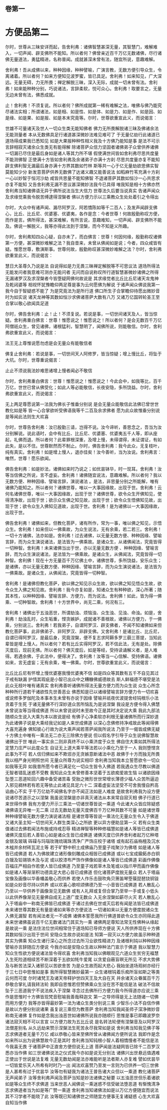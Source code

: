 <hgroup>
  <h2>卷第一</h2>
  <h1>方便品第二</h1>
</hgroup>
<p>
  尔时，世尊从三昧安详而起，告舍利弗：诸佛智慧甚深无量，其智慧门，难解难入，一切声闻、辟支佛所不能知。所以者何？佛曾亲近百千万亿无数诸佛，尽行诸佛无量道法，勇猛精进，名称普闻。成就甚深未曾有法，随宜所说，意趣难解。
</p>
<p>
  舍利弗！吾从成佛以来，种种因缘，种种譬喻，广演言教，无数方便引导众生，令离诸着。所以者何？如来方便知见波罗蜜，皆已具足。舍利弗！如来知见，广大深远。无量无碍，力无所畏；禅定解脱三昧，深入无际，成就一切未曾有法。舍利弗！如来能种种分别，巧说诸法，言辞柔软，悦可众心。舍利弗！取要言之，无量无边未曾有法，佛悉成就。
</p>
<p>
  止！舍利弗！不须复说。所以者何？佛所成就第一稀有难解之法，唯佛与佛乃能究尽诸法实相；所谓诸法，如是相、如是性、如是体、如是力、如是作、如是因、如是缘、如是果、如是报、如是本末究竟等。尔时，世尊欲重宣此义，而说偈言：
</p>
<div class="commentary">
  <span>世雄不可量</span
  ><span>诸天及世人</span
  ><span>一切众生类</span
  ><span>无能知佛者</span>
  <span>佛力无所畏</span
  ><span>解脱诸三昧</span
  ><span>及佛诸余法</span
  ><span>无能测量者</span>
  <span>本从无数佛</span
  ><span>具足行诸道</span
  ><span>甚深微妙法</span
  ><span>难见难可了</span>
  <span>于无量亿劫</span
  ><span>行此诸道已</span
  ><span>道场得成果</span
  ><span>我已悉知见</span>
  <span>如是大果报</span
  ><span>种种性相义</span
  ><span>我及十方佛</span
  ><span>乃能知是事</span>
  <span>是法不可示</span
  ><span>言辞相寂灭</span
  ><span>诸余众生类</span
  ><span>无有能得解</span>
  <span>除诸菩萨众</span
  ><span>信力坚固者</span
  ><span>诸佛弟子众</span
  ><span>曾供养诸佛</span>
  <span>一切漏已尽</span
  ><span>住是最后身</span
  ><span>如是诸人等</span
  ><span>其力所不堪</span>
  <span>假使满世间</span
  ><span>皆如舍利弗</span
  ><span>尽思共度量</span
  ><span>不能测佛智</span>
  <span>正使满十方</span
  ><span>皆如舍利弗</span
  ><span>及余诸弟子</span
  ><span>亦满十方刹</span>
  <span>尽思共度量</span
  ><span>亦复不能知</span>
  <span>辟支佛利智</span
  ><span>无漏最后身</span
  ><span>亦满十方界</span
  ><span>其数如竹林</span>
  <span>斯等共一心</span
  ><span>于亿无量劫</span
  ><span>欲思佛实智</span
  ><span>莫能知少分</span>
  <span>新发意菩萨</span
  ><span>供养无数佛</span
  ><span>了达诸义趣</span
  ><span>又能善说法</span>
  <span>如稻麻竹苇</span
  ><span>充满十方刹</span
  ><span>一心以妙智</span
  ><span>于恒河沙劫</span>
  <span>咸皆共思量</span
  ><span>不能知佛智</span>
  <span>不退诸菩萨</span
  ><span>其数如恒沙</span
  ><span>一心共思求</span
  ><span>亦复不能知</span>
  <span>又告舍利弗</span
  ><span>无漏不思议</span
  ><span>甚深微妙法</span
  ><span>我今已具得</span>
  <span>唯我知是相</span
  ><span>十方佛亦然</span>
  <span>舍利弗当知</span
  ><span>诸佛语无异</span
  ><span>于佛所说法</span
  ><span>当生大信力</span>
  <span>世尊法久后</span
  ><span>要当说真实</span>
  <span>告诸声闻众</span
  ><span>及求缘觉乘</span
  ><span>我令脱苦缚</span
  ><span>逮得涅槃者</span>
  <span>佛以方便力</span
  ><span>示以三乘教</span
  ><span>众生处处着</span
  ><span>引之令得出</span>
</div>
<p>
  尔时，大众中有诸声闻、漏尽阿罗汉，阿若憍陈如等千二百人；及发声闻辟支佛心，比丘、比丘尼、优婆塞、优婆夷，各作是念：今者世尊！何故殷勤称叹方便，而作是言。佛所得法，甚深难解，有所言说，意趣难知，一切声闻、辟支佛所不能及。佛说一解脱义，我等亦得此法到于涅槃，而今不知是义所趣。
</p>
<p>
  尔时，舍利弗知四众心疑，自亦未了，而白佛言：世尊！何因何缘，殷勤称叹诸佛第一方便，甚深微妙难解之法？我自昔来，未曾从佛闻如是说；今者，四众咸皆有疑。惟愿世尊，敷演斯事。世尊何故，殷勤称叹甚深微妙难解之法？尔时，舍利弗欲重宣此义，而说偈言：
</p>
<div class="commentary">
  <span>慧日大圣尊</span
  ><span>久乃说是法</span>
  <span>自说得如是</span
  ><span>力无畏三昧</span
  ><span>禅定解脱等</span
  ><span>不可思议法</span>
  <span>道场所得法</span
  ><span>无能发问者</span
  ><span>我意难可测</span
  ><span>亦无能问者</span>
  <span>无问而自说</span
  ><span>称叹所行道</span
  ><span>智慧甚微妙</span
  ><span>诸佛之所得</span>
  <span>无漏诸罗汉</span
  ><span>及求涅槃者</span
  ><span>今皆堕疑网</span
  ><span>佛何故说是</span>
  <span>其求缘觉者</span
  ><span>比丘比丘尼</span
  ><span>诸天龙鬼神</span
  ><span>及乾闼婆等</span>
  <span>相视怀犹豫</span
  ><span>瞻仰两足尊</span
  ><span>是事为云何</span
  ><span>愿佛为解说</span>
  <span>于诸声闻众</span
  ><span>佛说我第一</span
  ><span>我今自于智</span
  ><span>疑惑不能了</span>
  <span>为是究竟法</span
  ><span>为是所行道</span>
  <span>佛口所生子</span
  ><span>合掌瞻仰待</span
  ><span>愿出微妙音</span
  ><span>时为如实说</span>
  <span>诸天龙神等</span
  ><span>其数如恒沙</span
  ><span>求佛诸菩萨</span
  ><span>大数有八万</span>
  <span>又诸万亿国</span
  ><span>转轮圣王至</span
  ><span>合掌以敬心</span
  ><span>欲闻具足道</span>
</div>
<p>
  尔时，佛告舍利弗：止！止！不须复说。若说是事，一切世间诸天及人，皆当惊疑。舍利弗重白佛言：世尊！惟愿说之！惟愿说之！所以者何？是会无数百千万亿阿僧祇众生，曾见诸佛，诸根猛利，智慧明了，闻佛所说，则能敬信。尔时，舍利弗欲重宣此义，而说偈言：
</p>
<div class="commentary">
  <span>法王无上尊</span
  ><span>惟说愿勿虑</span
  ><span>是会无量众</span
  ><span>有能敬信者</span>
</div>
<p>
  佛复止舍利弗：若说是事，一切世间天人阿修罗，皆当惊疑；增上慢比丘，将坠于大坑。尔时，世尊重说偈言：
</p>
<div class="commentary">
  <span>止止不须说</span
  ><span>我法妙难思</span
  ><span>诸增上慢者</span
  ><span>闻必不敬信</span>
</div>
<p>
  尔时，舍利弗重白佛言：世尊！惟愿说之！惟愿说之！今此会中，如我等比，百千万亿，世世已曾从佛受化；如此人等必能敬信，长夜安隐，多所饶益。尔时，舍利弗欲重宣此义，而说偈言：
</p>
<div class="commentary">
  <span>无上两足尊</span
  ><span>愿说第一法</span
  ><span>我为佛长子</span
  ><span>惟垂分别说</span>
  <span>是会无量众</span
  ><span>能敬信此法</span
  ><span>佛已曾世世</span
  ><span>教化如是等</span>
  <span>皆一心合掌</span
  ><span>欲听受佛语</span
  ><span>我等千二百</span
  ><span>及余求佛者</span>
  <span>愿为此众故</span
  ><span>惟垂分别说</span
  ><span>是等闻此法</span
  ><span>则生大欢喜</span>
</div>
<p>
  尔时，世尊告舍利弗：汝已殷勤三请，岂得不说。汝今谛听，善思念之，吾当为汝分别解说。说此语时，会中有比丘、比丘尼、优婆塞、优婆夷五千人等，即从座起，礼佛而退。所以者何？此辈罪根深重，及增上慢，未得谓得，未证谓证，有如此失，是以不住。世尊默然而不制止。尔时，佛告舍利弗：我今此众，无复枝叶，纯有真实。舍利弗！如是增上慢人，退亦佳矣！汝今善听，当为汝说。舍利弗言：唯然，世尊！愿乐欲闻。
</p>
<p>
  佛告舍利弗：如是妙法，诸佛如来时乃说之；如优昙钵华，时一现耳。舍利弗！汝等当信佛之所说，言不虚妄。舍利弗！诸佛随宜说法，意趣难解。所以者何？我以无数方便、种种因缘、譬喻言辞，演说诸法
  。是法，非思量分别之所能解，唯有诸佛乃能知之。所以者何？诸佛世尊，唯以一大事因缘故，出现于世。舍利弗！云何名诸佛世尊，唯以一大事因缘故，出现于世？诸佛世尊，欲令众生开佛知见，使得清净故，出现于世；欲示众生佛之知见故，出现于世；欲令众生悟佛知见故，出现于世；欲令众生入佛知见道故，出现于世。舍利弗！是为诸佛以一大事因缘故，出现于世。
</p>
<p>
  佛告舍利弗！诸佛如来，但教化菩萨，诸有所作，常为一事，唯以佛之知见，示悟众生。舍利弗！如来但以一佛乘故，为众生说法，无有余乘，若二若三。舍利弗！一切十方诸佛，法亦如是。舍利弗！过去诸佛，以无量无数方便、种种因缘、譬喻言辞，而为众生演说诸法，是法皆为一佛乘故。是诸众生，从诸佛闻法，究竟皆得一切种智。舍利弗！未来诸佛当出于世，亦以无量无数方便
  、种种因缘、譬喻言辞，而为众生演说诸法，是法皆为一佛乘故。是诸众生，从佛闻法，究竟皆得一切种智。舍利佛！现在十方无量百千万亿佛土中，诸佛世尊，多所饶益，安乐众生；是诸佛，亦以无量无数方便、种种因缘、譬喻言辞，而为众生演说诸法，是法皆为一佛乘故。是诸众生，从佛闻法，究竟皆得一切种智。
</p>
<p>
  舍利弗！是诸佛但教化菩萨，欲以佛之知见示众生故，欲以佛之知见悟众生故，欲令众生入佛之知见故。舍利弗！我今亦复如是，知诸众生有种种欲，深心所著；随其本性，以种种因缘、譬喻言辞、方便力，而为说法。舍利佛！如此，皆为得一佛乘、一切种智故。舍利弗！十方世界中，尚无二乘，何况有三。
</p>
<p>
  舍利弗！诸佛出于五浊恶世，所谓劫浊、烦恼浊、众生浊、见浊、命浊。如是，舍利弗！劫浊乱时，众生垢重，悭贪嫉妒，成就诸不善根故，诸佛以方便力，于一佛乘，分别说三。舍利弗！若我弟子，自谓阿罗汉、辟支佛者，不闻不知诸佛如来但教化菩萨事，此非佛弟子、非阿罗汉、非辟支佛。又舍利弗！是诸比丘、比丘尼，自谓已得阿罗汉，是最后身，究竟涅槃，便不复志求阿耨多罗三藐三菩提，当知此辈皆是增上慢人。所以者何？若有比丘实得阿罗汉，若不信此法，无有是处。除佛灭度后，现前无佛。所以者何？佛灭度后，如是等经，受持读诵解义者，是人难得。若遇余佛，于此法中，便得决了。舍利弗！汝等当一心信解、受持佛语。诸佛如来，言无虚妄；无有余乘，唯一佛乘。尔时，世尊欲重宣此义，而说偈言：
</p>
<div class="commentary">
  <span>比丘比丘尼</span
  ><span>有怀增上慢</span
  ><span>优婆塞我慢</span
  ><span>优婆夷不信</span>
  <span>如是四众等</span
  ><span>其数有五千</span
  ><span>不自见其过</span
  ><span>于戒有缺漏</span>
  <span>护惜其瑕疵</span
  ><span>是小智已出</span
  ><span>众中之糟糠</span
  ><span>佛威德故去</span>
  <span>斯人鲜福德</span
  ><span>不堪受是法</span
  ><span>此众无枝叶</span
  ><span>唯有诸真实</span>
  <span>舍利弗善听</span
  ><span>诸佛所得法</span
  ><span>无量方便力</span
  ><span>而为众生说</span>
  <span>众生心所念</span
  ><span>种种所行道</span
  ><span>若干诸欲性</span
  ><span>先世善恶业</span>
  <span>佛悉知是已</span
  ><span>以诸缘譬喻</span
  ><span>言辞方便力</span
  ><span>令一切欢喜</span>
  <span>或说修多罗</span
  ><span>伽陀及本事</span
  ><span>本生未曾有</span
  ><span>亦说于因缘</span>
  <span>譬喻并祇夜</span
  ><span>优波提舍经</span
  ><span>钝根乐小法</span
  ><span>贪着于生死</span>
  <span>于诸无量佛</span
  ><span>不行深妙道</span
  ><span>众苦所恼乱</span
  ><span>为是说涅槃</span>
  <span>我设是方便</span
  ><span>令得入佛慧</span
  ><span>未曾说汝等</span
  ><span>当得成佛道</span>
  <span>所以未曾说</span
  ><span>说时未至故</span
  ><span>今正是其时</span
  ><span>决定说大乘</span>
  <span>我此九部法</span
  ><span>随顺众生说</span
  ><span>入大乘为本</span
  ><span>以故说是经</span>
  <span>有佛子心净</span
  ><span>柔软亦利根</span
  ><span>无量诸佛所</span
  ><span>而行深妙道</span>
  <span>为此诸佛子</span
  ><span>说是大乘经</span
  ><span>我记如是人</span
  ><span>来世成佛道</span>
  <span>以深心念佛</span
  ><span>修持净戒故</span
  ><span>此等闻得佛</span
  ><span>大喜充遍身</span>
  <span>佛知彼心行</span
  ><span>故为说大乘</span
  ><span>声闻若菩萨</span
  ><span>闻我所说法</span>
  <span>乃至于一偈</span
  ><span>皆成佛无疑</span>
  <span>十方佛土中</span
  ><span>唯有一乘法</span
  ><span>无二亦无三</span
  ><span>除佛方便说</span>
  <span>但以假名字</span
  ><span>引导于众生</span
  ><span>说佛智慧故</span
  ><span>诸佛出于世</span>
  <span>唯此一事实</span
  ><span>余二则非真</span
  ><span>终不以小乘</span
  ><span>济度于众生</span>
  <span>佛自住大乘</span
  ><span>如其所得法</span
  ><span>定慧力庄严</span
  ><span>以此度众生</span>
  <span>自证无上道</span
  ><span>大乘平等法</span
  ><span>若以小乘化</span
  ><span>乃至于一人</span>
  <span>我则堕悭贪</span
  ><span>此事为不可</span>
  <span>若人信归佛</span
  ><span>如来不欺诳</span
  ><span>亦无贪嫉意</span
  ><span>断诸法中恶</span>
  <span>故佛于十方</span
  ><span>而独无所畏</span
  ><span>我以相严身</span
  ><span>光明照世间</span>
  <span>无量众所尊</span
  ><span>为说实相印</span>
  <span>舍利弗当知</span
  ><span>我本立誓愿</span
  ><span>欲令一切众</span
  ><span>如我等无异</span>
  <span>如我昔所愿</span
  ><span>今者已满足</span
  ><span>化一切众生</span
  ><span>皆令入佛道</span>
  <span>若我遇众生</span
  ><span>尽教以佛道</span
  ><span>无智者错乱</span
  ><span>迷惑不受教</span>
  <span>我知此众生</span
  ><span>未曾修善本</span
  ><span>坚着于五欲</span
  ><span>痴爱故生恼</span>
  <span>以诸欲因缘</span
  ><span>坠堕三恶道</span
  ><span>轮回六趣中</span
  ><span>备受诸苦毒</span>
  <span>受胎之微形</span
  ><span>世世常增长</span
  ><span>薄德少福人</span
  ><span>众苦所逼迫</span>
  <span>入邪见稠林</span
  ><span>若有若无等</span
  ><span>依止此诸见</span
  ><span>具足六十二</span>
  <span>深着虚妄法</span
  ><span>坚受不可舍</span
  ><span>我慢自矜高</span
  ><span>谄曲心不实</span>
  <span>于千万亿劫</span
  ><span>不闻佛名字</span
  ><span>亦不闻正法</span
  ><span>如是人难度</span>
  <span>是故舍利弗</span
  ><span>我为设方便</span
  ><span>说诸尽苦道</span
  ><span>示之以涅槃</span>
  <span>我虽说涅槃</span
  ><span>是亦非真灭</span
  ><span>诸法从本来</span
  ><span>常自寂灭相</span>
  <span>佛子行道已</span
  ><span>来世得作佛</span>
  <span>我有方便力</span
  ><span>开示三乘法</span
  ><span>一切诸世尊</span
  ><span>皆说一乘道</span>
  <span>今此诸大众</span
  ><span>皆应除疑惑</span
  ><span>诸佛语无异</span
  ><span>唯一无二乘</span>
  <span>过去无数劫</span
  ><span>无量灭度佛</span
  ><span>百千万亿种</span
  ><span>其数不可量</span>
  <span>如是诸世尊</span
  ><span>种种缘譬喻</span
  ><span>无数方便力</span
  ><span>演说诸法相</span>
  <span>是诸世尊等</span
  ><span>皆说一乘法</span
  ><span>化无量众生</span
  ><span>令入于佛道</span>
  <span>又诸大圣主</span
  ><span>知一切世间</span
  ><span>天人群生类</span
  ><span>深心之所欲</span>
  <span>更以异方便</span
  ><span>助显第一义</span>
  <span>若有众生类</span
  ><span>值诸过去佛</span
  ><span>若闻法布施</span
  ><span>或持戒忍辱</span>
  <span>精进禅智等</span
  ><span>种种修福慧</span
  ><span>如是诸人等</span
  ><span>皆已成佛道</span>
  <span>诸佛灭度后</span
  ><span>若人善软心</span
  ><span>如是诸众生</span
  ><span>皆已成佛道</span>
  <span>诸佛灭度已</span
  ><span>供养舍利者</span
  ><span>起万亿种塔</span
  ><span>金银及玻璃</span>
  <span>砗磲与玛瑙</span
  ><span>玫瑰琉璃珠</span
  ><span>清净广严饰</span
  ><span>庄校于诸塔</span>
  <span>或有起石庙</span
  ><span>栴檀及沉水</span
  ><span>木榓并余材</span
  ><span>砖瓦泥土等</span>
  <span>若于旷野中</span
  ><span>积土成佛庙</span
  ><span>乃至童子戏</span
  ><span>聚沙为佛塔</span>
  <span>如是诸人等</span
  ><span>皆已成佛道</span>
  <span>若人为佛故</span
  ><span>建立诸形像</span
  ><span>刻雕成众相</span
  ><span>皆已成佛道</span>
  <span>或以七宝成</span
  ><span>鍮鉐赤白铜</span
  ><span>白镴及铅锡</span
  ><span>铁木及与泥</span>
  <span>或以胶漆布</span
  ><span>严饰作佛像</span
  ><span>如是诸人等</span
  ><span>皆已成佛道</span>
  <span>彩画作佛像</span
  ><span>百福庄严相</span
  ><span>自作若使人</span
  ><span>皆已成佛道</span>
  <span>乃至童子戏</span
  ><span>若草木及笔</span
  ><span>或以指爪甲</span
  ><span>而画作佛像</span>
  <span>如是诸人等</span
  ><span>渐渐积功德</span
  ><span>具足大悲心</span
  ><span>皆已成佛道</span>
  <span>但化诸菩萨</span
  ><span>度脱无量众</span>
  <span>若人于塔庙</span
  ><span>宝像及画像</span
  ><span>以华香幡盖</span
  ><span>敬心而供养</span>
  <span>若使人作乐</span
  ><span>击鼓吹角贝</span
  ><span>箫笛琴箜篌</span
  ><span>琵琶铙铜钹</span>
  <span>如是众妙音</span
  ><span>尽持以供养</span>
  <span>或以欢喜心</span
  ><span>歌呗颂佛德</span
  ><span>乃至一小音</span
  ><span>皆已成佛道</span>
  <span>若人散乱心</span
  ><span>乃至以一华</span
  ><span>供养于画像</span
  ><span>渐见无数佛</span>
  <span>或有人礼拜</span
  ><span>或复但合掌</span
  ><span>乃至举一手</span
  ><span>或复小低头</span>
  <span>以此供养像</span
  ><span>渐见无量佛</span
  ><span>自成无上道</span
  ><span>广度无数众</span>
  <span>入无余涅槃</span
  ><span>如薪尽火灭</span>
  <span>若人散乱心</span
  ><span>入于塔庙中</span
  ><span>一称南无佛</span
  ><span>皆已成佛道</span>
  <span>于诸过去佛</span
  ><span>在世或灭后</span
  ><span>若有闻是法</span
  ><span>皆已成佛道</span>
  <span>未来诸世尊</span
  ><span>其数无有量</span
  ><span>是诸如来等</span
  ><span>亦方便说法</span>
  <span>一切诸如来</span
  ><span>以无量方便</span
  ><span>度脱诸众生</span
  ><span>入佛无漏智</span>
  <span>若有闻法者</span
  ><span>无一不成佛</span>
  <span>诸佛本誓愿</span
  ><span>我所行佛道</span
  ><span>普欲令众生</span
  ><span>亦同得此道</span>
  <span>未来世诸佛</span
  ><span>虽说百千亿</span
  ><span>无数诸法门</span
  ><span>其实为一乘</span>
  <span>诸佛两足尊</span
  ><span>知法常无性</span
  ><span>佛种从缘起</span
  ><span>是故说一乘</span>
  <span>是法住法位</span
  ><span>世间相常住</span
  ><span>于道场知已</span
  ><span>导师方便说</span>
  <span>天人所供养</span
  ><span>现在十方佛</span
  ><span>其数如恒沙</span
  ><span>出现于世间</span>
  <span>安隐众生故</span
  ><span>亦说如是法</span>
  <span>知第一寂灭</span
  ><span>以方便力故</span
  ><span>虽示种种道</span
  ><span>其实为佛乘</span>
  <span>知众生诸行</span
  ><span>深心之所念</span
  ><span>过去所习业</span
  ><span>欲性精进力</span>
  <span>及诸根利钝</span
  ><span>以种种因缘</span
  ><span>譬喻亦言辞</span
  ><span>随应方便说</span>
  <span>今我亦如是</span
  ><span>安隐众生故</span
  ><span>以种种法门</span
  ><span>宣示于佛道</span>
  <span>我以智慧力</span
  ><span>知众生性欲</span
  ><span>方便说诸法</span
  ><span>皆令得欢喜</span>
  <span>舍利弗当知</span
  ><span>我以佛眼观</span
  ><span>见六道众生</span
  ><span>贫穷无福慧</span>
  <span>入生死险道</span
  ><span>相续苦不断</span
  ><span>深着于五欲</span
  ><span>如牦牛爱尾</span>
  <span>以贪爱自蔽</span
  ><span>盲暝无所见</span>
  <span>不求大势佛</span
  ><span>及与断苦法</span
  ><span>深入诸邪见</span
  ><span>以苦欲舍苦</span>
  <span>为是众生故</span
  ><span>而起大悲心</span>
  <span>我始坐道场</span
  ><span>观树亦经行</span
  ><span>于三七日中</span
  ><span>思惟如是事</span>
  <span>我所得智慧</span
  ><span>微妙最第一</span>
  <span>众生诸根钝</span
  ><span>着乐痴所盲</span
  ><span>如斯之等类</span
  ><span>云何而可度</span>
  <span>尔时诸梵王</span
  ><span>及诸天帝释</span
  ><span>护世四天王</span
  ><span>及大自在天</span>
  <span>并余诸天众</span
  ><span>眷属百千万</span
  ><span>恭敬合掌礼</span
  ><span>请我转法轮</span>
  <span>我即自思惟</span
  ><span>若但赞佛乘</span
  ><span>众生没在苦</span
  ><span>不能信是法</span>
  <span>破法不信故</span
  ><span>坠于三恶道</span
  ><span>我宁不说法</span
  ><span>疾入于涅槃</span>
  <span>寻念过去佛</span
  ><span>所行方便力</span
  ><span>我今所得道</span
  ><span>亦应说三乘</span>
  <span>作是思惟时</span
  ><span>十方佛皆现</span
  ><span>梵音慰喻我</span
  ><span>善哉释迦文</span>
  <span>第一之导师</span
  ><span>得是无上法</span
  ><span>随诸一切佛</span
  ><span>而用方便力</span>
  <span>我等亦皆得</span
  ><span>最妙第一法</span
  ><span>为诸众生类</span
  ><span>分别说三乘</span>
  <span>少智乐小法</span
  ><span>不自信作佛</span
  ><span>是故以方便</span
  ><span>分别说诸果</span>
  <span>虽复说三乘</span
  ><span>但为教菩萨</span>
  <span>舍利弗当知</span
  ><span>我闻圣师子</span
  ><span>深净微妙音</span
  ><span>称南无诸佛</span>
  <span>复作如是念</span
  ><span>我出浊恶世</span
  ><span>如诸佛所说</span
  ><span>我亦随顺行</span>
  <span>思惟是事已</span
  ><span>即趣波罗奈</span
  ><span>诸法寂灭相</span
  ><span>不可以言宣</span>
  <span>以方便力故</span
  ><span>为五比丘说</span>
  <span>是名转法轮</span
  ><span>便有涅槃音</span
  ><span>及以阿罗汉</span
  ><span>法僧差别名</span>
  <span>从久远劫来</span
  ><span>赞示涅槃法</span
  ><span>生死苦永尽</span
  ><span>我常如是说</span>
  <span>舍利弗当知</span
  ><span>我见佛子等</span
  ><span>志求佛道者</span
  ><span>无量千万亿</span>
  <span>咸以恭敬心</span
  ><span>皆来至佛所</span
  ><span>曾从诸佛闻</span
  ><span>方便所说法</span>
  <span>我即作是念</span
  ><span>如来所以出</span
  ><span>为说佛慧故</span
  ><span>今正是其时</span>
  <span>舍利弗当知</span
  ><span>钝根小智人</span
  ><span>着相憍慢者</span
  ><span>不能信是法</span>
  <span>今我喜无畏</span>
  <span>于诸菩萨中</span
  ><span>正直舍方便</span
  ><span>但说无上道</span>
  <span>菩萨闻是法</span
  ><span>疑网皆已除</span
  ><span>千二百罗汉</span
  ><span>悉亦当作佛</span>
  <span>如三世诸佛</span
  ><span>说法之仪式</span
  ><span>我今亦如是</span
  ><span>说无分别法</span>
  <span>诸佛兴出世</span
  ><span>悬远值遇难</span
  ><span>正使出于世</span
  ><span>说是法复难</span>
  <span>无量无数劫</span
  ><span>闻是法亦难</span
  ><span>能听是法者</span
  ><span>斯人亦复难</span>
  <span>譬如优昙华</span
  ><span>一切皆爱乐</span
  ><span>天人所希有</span
  ><span>时时乃一出</span>
  <span>闻法欢喜赞</span
  ><span>乃至发一言</span
  ><span>则为已供养</span
  ><span>一切三世佛</span>
  <span>是人甚希有</span
  ><span>过于优昙华</span>
  <span>汝等勿有疑</span
  ><span>我为诸法王</span
  ><span>普告诸大众</span
  ><span>但以一乘道</span>
  <span>教化诸菩萨</span
  ><span>无声闻弟子</span>
  <span>汝等舍利弗</span
  ><span>声闻及菩萨</span
  ><span>当知是妙法</span
  ><span>诸佛之秘要</span>
  <span>以五浊恶世</span
  ><span>但乐着诸欲</span
  ><span>如是等众生</span
  ><span>终不求佛道</span>
  <span>当来世恶人</span
  ><span>闻佛说一乘</span
  ><span>迷惑不信受</span
  ><span>破法堕恶道</span>
  <span>有惭愧清净</span
  ><span>志求佛道者</span
  ><span>当为如是等</span
  ><span>广赞一乘道</span>
  <span>舍利弗当知</span
  ><span>诸佛法如是</span
  ><span>以万亿方便</span
  ><span>随宜而说法</span>
  <span>其不习学者</span
  ><span>不能晓了此</span>
  <span>汝等既已知</span
  ><span>诸佛世之师</span
  ><span>随宜方便事</span
  ><span>无复诸疑惑</span>
  <span>心生大欢喜</span
  ><span>自知当作佛</span>
</div>
